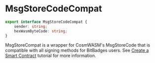 # MsgStoreCodeCompat

```typescript
export interface MsgStoreCodeCompat {
    sender: string;
    hexWasmByteCode: string;
}
```

MsgStoreCompat is a wrapper for CosmWASM's MsgStoreCode that is compatible with all signing methods for BitBadges users. See [Create a Smart Contract](../../../../for-developers/bitbadges-blockchain/cosmos-sdk-msgs/create-a-wasm-contract.md) tutorial for more information.

